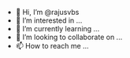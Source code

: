 - 👋 Hi, I’m @rajusvbs
- 👀 I’m interested in ...
- 🌱 I’m currently learning ...
- 💞️ I’m looking to collaborate on ...
- 📫 How to reach me ...

<!---
rajusvbs/rajusvbs is a ✨ special ✨ repository because its `README.md` (this file) appears on your GitHub profile.
You can click the Preview link to take a look at your changes.
--->
